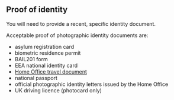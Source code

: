 ## Proof of identity

You will need to provide a recent, specific identity document.
<br>

Acceptable proof of photographic identity documents are:
  - asylum registration card
  - biometric residence permit
  - BAIL201 form
  - EEA national identity card
  - [Home Office travel document](https://www.gov.uk/apply-home-office-travel-document) 
  - national passport
  - official photographic identity letters issued by the Home Office
  - UK driving licence (photocard only)
